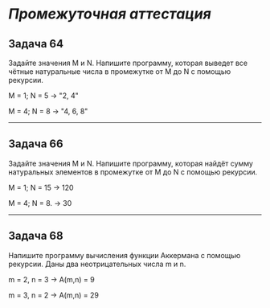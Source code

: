 # __*Промежуточная аттестация*__

## __Задача 64__

Задайте значения M и N. Напишите программу, которая выведет все чётные натуральные числа в промежутке от M до N с помощью рекурсии.

M = 1; N = 5 -> "2, 4"

M = 4; N = 8 -> "4, 6, 8"

---

## __Задача 66__

Задайте значения M и N. Напишите программу, которая найдёт сумму натуральных элементов в промежутке от M до N с помощью рекурсии.

M = 1; N = 15 -> 120

M = 4; N = 8. -> 30

---

## __Задача 68__

Напишите программу вычисления функции Аккермана с помощью рекурсии. Даны два неотрицательных числа m и n.

m = 2, n = 3 -> A(m,n) = 9

m = 3, n = 2 -> A(m,n) = 29